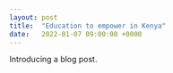 ```yaml
---
layout: post
title:  "Education to empower in Kenya"
date:   2022-01-07 09:00:00 +0000
---
```

Introducing a blog post.
